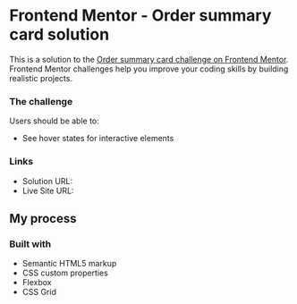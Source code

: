 # Frontend Mentor - Order summary card solution

This is a solution to the [Order summary card challenge on Frontend Mentor](https://www.frontendmentor.io/challenges/order-summary-component-QlPmajDUj). Frontend Mentor challenges help you improve your coding skills by building realistic projects. 



### The challenge

Users should be able to:

- See hover states for interactive elements


### Links

- Solution URL: 
- Live Site URL: 

## My process

### Built with

- Semantic HTML5 markup
- CSS custom properties
- Flexbox
- CSS Grid
